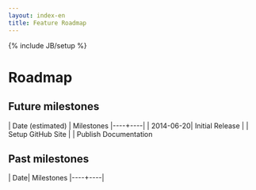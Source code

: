 ```yaml
---
layout: index-en
title: Feature Roadmap
---
```

{% include JB/setup %}

# Roadmap

## Future milestones

| Date (estimated) | Milestones
|----+----|
| 2014-06-20| Initial Release
| | Setup GitHub Site
| | Publish Documentation

## Past milestones
| Date| Milestones
|----+----|